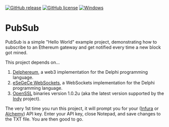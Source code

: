 [![GitHub release](https://img.shields.io/github/release/svanas/PubSub)](https://github.com/svanas/PubSub/releases/latest)
[![GitHub license](https://img.shields.io/github/license/svanas/PubSub)](https://github.com/svanas/PubSub/blob/main/LICENSE)
[![Windows](https://img.shields.io/badge/os-Windows-green)](https://github.com/svanas/PubSub/releases/latest/download/Windows.zip)

# PubSub
PubSub is a simple "Hello World" example project, demonstrating how to subscribe to an Ethereum gateway and get notified every time a new block got mined.

This project depends on...
1. [Delphereum](https://github.com/svanas/delphereum), a web3 implementation for the Delphi programming language.
2. [eSeGeCe WebSockets](https://www.esegece.com/websockets), a WebSockets implementation for the Delphi programming language.
3. [OpenSSL](https://github.com/IndySockets/OpenSSL-Binaries) binaries version 1.0.2u (aka the latest version supported by the [Indy](https://www.indyproject.org/) project).

The very 1st time you run this project, it will prompt you for your ([Infura](https://infura.io/) or [Alchemy](https://www.alchemy.com/)) API key. Enter your API key, close Notepad, and save changes to the TXT file. You are then good to go.
